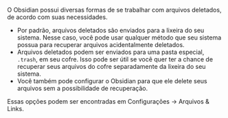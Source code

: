 O Obsidian possui diversas formas de se trabalhar com arquivos deletados, de acordo com suas necessidades.

- Por padrão, arquivos deletados são enviados para a lixeira do seu sistema. Nesse caso, você pode usar qualquer método que seu sistema possua para recuperar arquivos acidentalmente deletados.
- Arquivos deletados podem ser enviados para uma pasta especial, `.trash`, em seu cofre. Isso pode ser útil se você quer ter a chance de recuperar seus arquivos do cofre separadamente da lixeira do seu sistema.
- Você também pode configurar o Obsidian para que ele delete seus arquivos sem a possibilidade de recuperação.

Essas opções podem ser encontradas em Configurações → Arquivos & Links.
